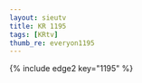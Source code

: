 ```yaml
--- 
layout: sieutv
title: KR 1195
tags: [KRtv]
thumb_re: everyon1195
---
```

{% include edge2 key="1195" %} 
